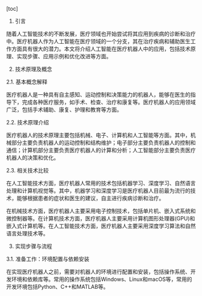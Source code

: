 
[toc]                    
                
                
1. 引言

随着人工智能技术的不断发展，医疗领域也开始尝试将其应用到疾病的诊断和治疗中。医疗机器人作为人工智能在医疗领域的一个分支，其在治疗疾病和辅助医生工作方面具有很大的潜力。本文将介绍人工智能在医疗机器人中的应用，包括技术原理、实现步骤、应用示例和优化改进等方面。

2. 技术原理及概念

2.1. 基本概念解释

医疗机器人是一种具有自主感知、运动控制和决策能力的机器人，能够在医生的指导下，完成各种医疗服务，如手术、检查、治疗和康复等。医疗机器人的应用领域广泛，包括手术辅助、康复、护理和教育等方面。

2.2. 技术原理介绍

医疗机器人的技术原理主要包括机械、电子、计算机和人工智能等方面。其中，机械部分主要负责机器人的运动控制和结构维护；电子部分主要负责机器人的控制和通信；计算机部分主要负责医疗机器人的计算和分析；人工智能部分主要负责医疗机器人的决策和优化。

2.3. 相关技术比较

在人工智能技术方面，医疗机器人常用的技术包括机器学习、深度学习、自然语言处理和计算机视觉等。其中，机器学习和深度学习是医疗机器人目前最为流行的技术，能够根据患者的症状和医生的建议，自主进行疾病诊断和治疗。

在机械技术方面，医疗机器人主要采用电子控制技术，包括单片机、嵌入式系统和微控制器等。在计算机技术方面，医疗机器人主要采用计算机图形处理器(GPU)和嵌入式计算机等。在人工智能技术方面，医疗机器人主要采用深度学习算法和自然语言处理技术等。

3. 实现步骤与流程

3.1. 准备工作：环境配置与依赖安装

在实现医疗机器人之前，需要对机器人的环境进行配置和安装，包括操作系统、开发环境和依赖库等。常用的操作系统包括Windows、Linux和macOS等，常用的开发环境包括Python、C++和MATLAB等。

